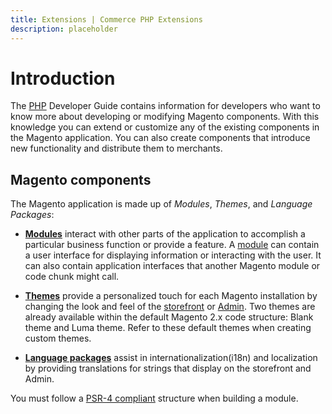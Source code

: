 ```yaml
---
title: Extensions | Commerce PHP Extensions
description: placeholder 
---
```


# Introduction

The [PHP](https://glossary.magento.com/php) Developer Guide contains information for developers who want to know more about developing or modifying Magento components. With this knowledge you can extend or customize any of the existing components in the Magento application. You can also create components that introduce new functionality and distribute them to merchants.

## Magento components

The Magento application is made up of *Modules*, *Themes*, and *Language Packages*:

*  [**Modules**](https://devdocs.magento.com/guides/v2.4/architecture/archi_perspectives/components/modules/mod_intro.html) interact with other parts of the application to accomplish a particular business function or provide a feature. A [module](https://glossary.magento.com/module) can contain a user interface for displaying information or interacting with the user. It can also contain application interfaces that another Magento module or code chunk might call.

*  [**Themes**](https://devdocs.magento.com/guides/v2.4/frontend-dev-guide/themes/theme-overview.html) provide a personalized touch for each Magento installation by changing the look and feel of the [storefront](https://glossary.magento.com/storefront) or [Admin](https://glossary.magento.com/admin). Two themes are already available within the default Magento 2.x code structure: Blank theme and Luma theme. Refer to these default themes when creating custom themes.

*  [**Language packages**](https://devdocs.magento.com/guides/v2.4/frontend-dev-guide/translations/xlate.html) assist in internationalization(i18n) and localization by providing translations for strings that display on the storefront and Admin.

<InlineAlert variant="info" slots="text"/>

You must follow a [PSR-4 compliant](http://www.php-fig.org/psr/psr-4/) structure when building a module.
